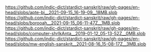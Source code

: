 https://github.com/indic-dict/stardict-sanskrit/raw/gh-pages/en-head/slobs/apte-bi__2021-09-15_16-19-09__18MB.slob  
https://github.com/indic-dict/stardict-sanskrit/raw/gh-pages/en-head/slobs/borooah__2021-09-15_06-11-47Z__1MB.slob  
https://github.com/indic-dict/stardict-sanskrit/raw/gh-pages/en-head/slobs/computer-shrIkAnta__2019-01-12_05-13-52Z__0MB.slob  
https://github.com/indic-dict/stardict-sanskrit/raw/gh-pages/en-head/slobs/mw-english-sanskrit__2021-08-16_15-08-17Z__3MB.slob  
